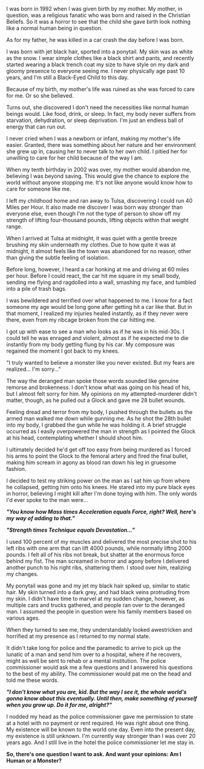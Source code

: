 I was born in 1992 when I was given birth by my mother. My mother, in question, was a religious fanatic who was born and raised in the Christian Beliefs. So it was a horror to see that the child she gave birth look nothing like a normal human being in question.

As for my father, he was killed in a car crash the day before I was born.

I was born with jet black hair, sported into a ponytail. My skin was as white as the snow. I wear simple clothes like a black shirt and pants, and recently started wearing a black trench coat my size to have style on my dark and gloomy presence to everyone seeing me. I never physically age past 10 years, and I'm still a Black-Eyed Child to this day.

Because of my birth, my mother's life was ruined as she was forced to care for me. Or so she believed.

Turns out, she discovered I don't need the necessities like normal human beings would. Like food, drink, or sleep. In fact, my body never suffers from starvation, dehydration, or sleep deprivation. I'm just an endless ball of energy that can run out.

I never cried when I was a newborn or infant, making my mother's life easier. Granted, there was something about her nature and her environment she grew up in, causing her to never talk to her own child. I pitied her for unwilling to care for her child because of the way I am.

When my tenth birthday in 2002 was over, my mother would abandon me, believing I was beyond saving. This would give the chance to explore the world without anyone stopping me. It's not like anyone would know how to care for someone like me.

I left my childhood home and ran away to Tulsa, discovering I could run 40 Miles per Hour. It also made me discover I was born way stronger than everyone else, even though I'm not the type of person to show off my strength of lifting four-thousand pounds, lifting objects within that weight range.

When I arrived at Tulsa at midnight, it was quiet with a gentle breeze brushing my skin underneath my clothes. Due to how quite it was at midnight, it almost feels like the town was abandoned for no reason, other than giving the subtle feeling of isolation.

Before long, however, I heard a car honking at me and driving at 60 miles per hour. Before I could react, the car hit me square in my small body, sending me flying and ragdolled into a wall, smashing my face, and tumbled into a pile of trash bags.

I was bewildered and terrified over what happened to me. I know for a fact someone my age would be long gone after getting hit a car like that. But in that moment, I realized my injuries healed instantly, as if they never were there, even from my ribcage broken from the car hitting me.

I got up with ease to see a man who looks as if he was in his mid-30s. I could tell he was enraged and violent, almost as if he expected me to die instantly from my body getting flung by his car. My composure was regained the moment I got back to my knees.

"I truly wanted to believe a monster like you never existed. But my fears are realized... I'm sorry..."

The way the deranged man spoke those words sounded like genuine remorse and brokenness. I don't know what was going on his head of his, but I almost felt sorry for him. My opinions on my attempted-murderer didn't matter, though, as he pulled out a Glock and gave me 28 bullet wounds.

Feeling dread and terror from my body, I pushed through the bullets as the armed man walked me down while gunning me. As he shot the 28th bullet into my body, I grabbed the gun while he was holding it. A brief struggle occurred as I easily overpowered the man in strength as I pointed the Glock at his head, contemplating whether I should shoot him.

I ultimately decided he'd get off too easy from being murdered as I forced his arms to point the Glock to the femoral artery and fired the final bullet, making him scream in agony as blood ran down his leg in gruesome fashion.

I decided to test my striking power on the man as I sat him up from where he collapsed, getting him onto his knees. He stared into my pure black eyes in horror, believing I might kill after I'm done toying with him. The only words I'd ever spoke to the man were...

***"You know how Mass times Acceleration equals Force, right? Well, here's my way of adding to that."***

***"Strength times Technique equals Devastation..."***

I used 100 percent of my muscles and delivered the most precise shot to his left ribs with one arm that can lift 4000 pounds, while normally liftng 2000 pounds. I felt all of his ribs not break, but shatter at the enormous force behind my fist. The man screamed in horror and agony before I delivered another punch to his right ribs, shattering them. I stood over him, realizing my changes.

My ponytail was gone and my jet my black hair spiked up, similar to static hair. My skin turned into a dark grey, and had black veins protruding from my skin. I didn't have time to marvel at my sudden change, however, as multiple cars and trucks gathered, and people ran over to the deranged man. I assumed the people in question were his family members based on various ages.

When they turned to see me, they understandably looked awestricken and horrified at my presence as I returned to my normal state.

It didn't take long for police and the paramedic to arrive to pick up the lunatic of a man and send him over to a hospital, where if he recovers, might as well be sent to rehab or a mental institution. The police commissioner would ask me a few questions and I answered his questions to the best of my ability. The commissioner would pat me on the head and told me these words.

***"I don't know what you are, kid. But the way I see it, the whole world's gonna know about this eventually. Until then, make something of yourself when you grow up. Do it for me, alright?"***

I nodded my head as the police commissioner gave me permission to state at a hotel with no payment or rent required. He was right about one thing. My existence will be known to the world one day. Even into the present day, my existence is still unknown. I'm currently way stronger than I was over 20 years ago. And I still live in the hotel the police commissioner let me stay in.

**So, there's one question I want to ask. And want your opinions: Am I Human or a Monster?**